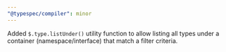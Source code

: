 ```yaml
---
"@typespec/compiler": minor
---
```


Added `$.type.listUnder()` utility function to allow listing all types under a container (namespace/interface) that match a filter criteria.